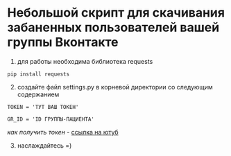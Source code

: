 # Небольшой скрипт для скачивания забаненных пользователей вашей группы Вконтакте

1. для работы необходима библиотека requests

`pip install requests`

2. создайте файл settings.py в корневой директории со следующим содержанием

`TOKEN = 'ТУТ ВАШ ТОКЕН'`

`GR_ID = 'ID ГРУППЫ-ПАЦИЕНТА'`

_как получить токен_ - 
[ссылка на ютуб](https://www.youtube.com/watch?v=f8D6RYNEtlk)



3. наслаждайтесь =)